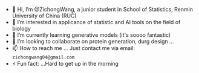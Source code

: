 - 👋 Hi, I’m @ZichongWang, a junior student in School of Statistics, Renmin University of China (RUC)
- 👀 I’m interested in applicance of statistic and AI tools on the field of biology
- 🌱 I’m currently learning generative models (it's soooo fantastic)
- 💞️ I’m looking to collaborate on protein generation, durg design ...
- 📫 How to reach me ... Just contact me via email: `zichongwang04@gmail.com`
- ⚡ Fun fact: ...Hard to get up in the morning

<!---
ZichongWang/ZichongWang is a ✨ special ✨ repository because its `README.md` (this file) appears on your GitHub profile.
You can click the Preview link to take a look at your changes.
--->
